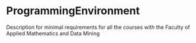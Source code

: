 # ProgrammingEnvironment
Description for minimal requirements for all the courses with the Faculty of Applied Mathematics and Data Mining
